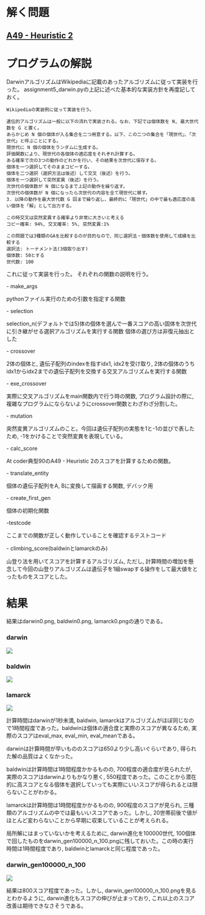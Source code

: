 <h1>解く問題</h1>
<h2><a href="https://atcoder.jp/contests/tessoku-book/tasks/tessoku_book_aw">A49 - Heuristic 2</a></h2>

# プログラムの解説
DarwinアルゴリズムはWikipediaに記載のあったアルゴリズムに従って実装を行った。
assignment5_darwin.pyの上記に述べた基本的な実装方針を再度記しておく。

```
Wikipediaの実装例に従って実装を行う。

遺伝的アルゴリズムは一般に以下の流れで実装される。なお、下記では個体数を N, 最大世代数を G と置く。
あらかじめ N 個の個体が入る集合を二つ用意する。以下、この二つの集合を「現世代」、「次世代」と呼ぶことにする。
現世代に N 個の個体をランダムに生成する。
評価関数により、現世代の各個体の適応度をそれぞれ計算する。
ある確率で次の3つの動作のどれかを行い、その結果を次世代に保存する。
個体を一つ選択してそのままコピーする。
個体を二つ選択（選択方法は後述）して交叉（後述）を行う。
個体を一つ選択して突然変異（後述）を行う。
次世代の個体数が N 個になるまで上記の動作を繰り返す。
次世代の個体数が N 個になったら次世代の内容を全て現世代に移す。
3. 以降の動作を最大世代数 G 回まで繰り返し、最終的に「現世代」の中で最も適応度の高い個体を「解」として出力する。

この時交叉は突然変異する確率より非常に大きいと考える
コピー確率: 94%, 交叉確率: 5%, 突然変異:1%

この問題では3種類のGAを比較するのが目的なので、同じ選択法・個体数を使用して成績を比較する
選択法: トーナメント法(3個取り出す)
個体数: 50とする
世代数: 100
```

これに従って実装を行った。
それぞれの関数の説明を行う。
<p>
- make_args
</p>
<p>
pythonファイル実行のための引数を指定する関数
</p>
<p>
- selection
</p>
<p>
selection_n(デフォルトでは5)体の個体を選んで一番スコアの高い固体を次世代に引き継がせる選択アルゴリズムを実行する関数
個体の選び方は非復元抽出とした
</p>
<p>
- crossover
</p>
<p>
2体の個体と, 遺伝子配列のindexを指すidx1, idx2を受け取り, 2体の個体のうちidx1からidx2までの遺伝子配列を交換する交叉アルゴリズムを実行する関数
</p>
<p>
- exe_crossover
</p>
<p>
実際に交叉アルゴリズムをmain関数内で行う時の関数, プログラム設計の際に, 複雑なプログラムにならないようにcrossover関数とわざわざ分割した。
</p>
<p>
- mutation
</p>
<p>
突然変異アルゴリズムのこと。今回は遺伝子配列の実態を1と-1の並びで表したため, -1をかけることで突然変異を表現している。
</p>
<p>
- calc_score
</p>
<p>
At coder典型90のA49 - Heuristic 2のスコアを計算するための関数。
</p>
<p>
- translate_entity
</p>
<p>
個体の遺伝子配列をA, Bに変換して描画する関数, デバック用
</p>
<p>
- create_first_gen
</p>
<p>
個体の初期化関数
</p>
<p>
-testcode
</p>
<p>
ここまでの関数が正しく動作していることを確認するテストコード
</p>
<p>
- climbing_score(baldwinとlamarckのみ)
</p>
<p>
山登り法を用いてスコアを計算するアルゴリズム, ただし, 計算時間の増加を懸念して今回の山登りアルゴリズムは遺伝子を1組swapする操作をして最大値をとったものをスコアとした。
</p>

# 結果
<p>
結果はdarwin0.png, baldwin0.png, lamarck0.pngの通りである。
</p>

### darwin

<img src = "darwin0.png">

### baldwin

<img src = "baldwin0.png">

### lamarck

<img src = "lamarck0.png">
<p>
計算時間はdarwinが1秒未満, baldwin, lamarckはアルゴリズムがほぼ同じなので1時間程度であった。baldwinは個体の適合度と実際のスコアが異なるため, 実際のスコアはeval_max, eval_min, eval_meanである。
</p>
<p>
darwinは計算時間が早いもののスコアは650より少し高いぐらいであり, 得られた解の品質はよくなかった。
</p>
<p>
baldwinは計算時間は1時間程度かかるものの, 700程度の適合度が見られたが, 実際のスコアはdarwinよりもかなり悪く, 550程度であった。このことから潜在的に高スコアとなる個体を選択していっても実際にいいスコアが得られるとは限らないことがわかる。
</p>
<p>
lamarckは計算時間は1時間程度かかるものの, 900程度のスコアが見られ, 三種類のアルゴリズムの中では最もいいスコアであった。しかし, 20世帯前後で値がほとんど変わらないことから早期に収束していることが考えられる。
</p>
<p>
局所解にはまっていないかを考えるために, darwin進化を100000世代, 100個体で回したものをdarwin_gen100000_n_100.pngに残しておいた。この時の実行時間は1時間程度であり, baldwinとlamarckと同じ程度であった。

### darwin_gen100000_n_100

<img src="darwin_gen100000_n_100.png">

結果は800スコア程度であった。しかし, darwin_gen100000_n_100.pngを見るとわかるように, darwin進化もスコアの伸びが止まっており, これ以上のスコア改善は期待できなさそうである。
</p>